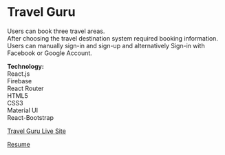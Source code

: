 # Travel Guru

Users can book three travel areas.<br />
After choosing the travel destination system required booking information.<br />
Users can manually sign-in and sign-up and alternatively Sign-in with Facebook or Google Account.

**Technology:**<br />
React.js<br />
Firebase<br />
React Router<br />
HTML5<br />
CSS3<br />
Material UI<br />
React-Bootstrap


[Travel Guru Live Site](https://travel-guru-6349b.web.app/)

[Resume](https://drive.google.com/file/d/1YlGe8VpJQ2WboVKa_oQ9kQRV5bS6wGNZ/view)
